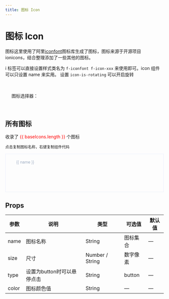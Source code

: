 ```yaml
---
title: 图标 Icon
---
```


<f-back-top></f-back-top>

# 图标 Icon

图标这里使用了阿里[iconfont](https://www.iconfont.cn/)图标库生成了图标，图标来源于开源项目 ionicons，结合整理添加了一些其他的图标。

i 标签可以直接设置样式类名为 `f-iconfont f-icon-xxx` 来使用即可。icon 组件可以只设置 name 来实用。 设置 `icon-is-rotating` 可以开启旋转

<div class="demo-icon">
  <i class="f-iconfont f-icon-addteam"></i>
  <f-icon name="read-fill" color="#ff53a5"></f-icon>
  <f-icon name="loading" class="icon-is-rotating"></f-icon>
  <f-icon name="formatpainter" type="button" ></f-icon>
  <p flex="cross:center">
    图标选择器：
  <div style="width: 220px;">
    <f-icon-select></f-icon-select>
  </div>
  </p>
</div>

## 所有图标

<script lang="ts" setup>
import builtInIcons from '../.vitepress/utils/iconfont.json'
import { Utils } from 'fei-ui-design'

const iconList = builtInIcons.glyphs.map(v => v.font_class)
const  baseIcons = [
  ...iconList.filter(i => !i.includes('-fill')),
  ...iconList.filter(i => i.includes('-fill')),
];

const copy = name =>  {
  const str = name
  Utils.util.copy(str)
  console.log(str)
}

const copyComp = name => {
  const str = `<f-icon name="${name}"></f-icon>`
  Utils.util.copy(str)
  console.log(str)
}

</script>

<p>  收录了  <span style="color: red">{{ baseIcons.length }}</span>  个图标</p>

<p class="tip">点击复制图标名称，右键复制组件代码</p>

<ul class="icon-list">
  <li
    v-for="name in baseIcons"
    :key="name"
    class="list-complete-item"
    @click="copy(name)"
    @contextmenu.stop.prevent="copyComp(name)"
  >
    <span>
      <i :class="['f-iconfont', 'f-icon-' + name]"></i>
      <span class="icon-name">{{ name }}</span>
    </span>
  </li>
</ul>

## Props

| 参数  | 说明                       | 类型            | 可选值   | 默认值 |
| ----- | -------------------------- | --------------- | -------- | ------ |
| name  | 图标名称                   | String          | 图标集合 | —      |
| size  | 尺寸                       | Number / String | 数字像素 | —      |
| type  | 设置为button时可以悬停点击 | String          | button   | —      |
| color | 图标颜色值                 | String          | —        | —      |

<style scoped>
.demo-icon {
  padding: 20px;
  border-radius: 4px;
  border: 1px solid var(--vp-c-divider);
  margin-bottom: 20px;
  overflow: hidden;
  > i {
    font-size: 22px;
    margin: 0 8px;
  }
}
.tip {
  font-size: 12px;
}
ul.icon-list {
  position: relative;
  overflow: hidden;
  list-style: none;
  padding: 0;
  min-height: 120px;
  border: 1px solid #eaeefb;
  li {
    display: inline-block;
    width: 125px;
    text-align: center;
    height: 120px;
    line-height: 120px;
    color: #666;
    font-size: 13px;
    margin-right: -1px;
    margin-bottom: -1px;
    margin-left: 0;
    padding: 0;
    i {
      display: block;
      font-size: 32px;
      margin-bottom: 15px;
      color: #606266;
      transition: .15s linear;
    }
    &:hover {
      span {
        color: #5cb6ff;
      }
      i {
        font-size: 40px;
      }
    }
    span {
      display: inline-block;
      vertical-align: middle;
      line-height: normal;
      font-family: Helvetica Neue, Helvetica, PingFang SC, Hiragino Sans GB, Microsoft YaHei, SimSun, sans-serif;
      color: #99a9bf;
      transition: color .15s linear;
    }
    .icon-name {
      display: inline-block;
      padding: 0 3px;
      height: 1em;
    }
    &:after {
      content: "";
      height: 100%;
    }
  }
}
</style>
